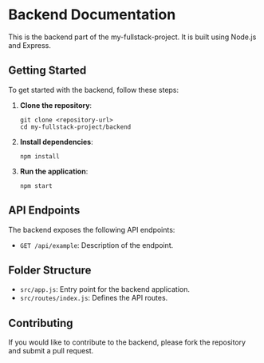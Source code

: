 # Backend Documentation

This is the backend part of the my-fullstack-project. It is built using Node.js and Express.

## Getting Started

To get started with the backend, follow these steps:

1. **Clone the repository**:
   ```
   git clone <repository-url>
   cd my-fullstack-project/backend
   ```

2. **Install dependencies**:
   ```
   npm install
   ```

3. **Run the application**:
   ```
   npm start
   ```

## API Endpoints

The backend exposes the following API endpoints:

- `GET /api/example`: Description of the endpoint.

## Folder Structure

- `src/app.js`: Entry point for the backend application.
- `src/routes/index.js`: Defines the API routes.

## Contributing

If you would like to contribute to the backend, please fork the repository and submit a pull request.